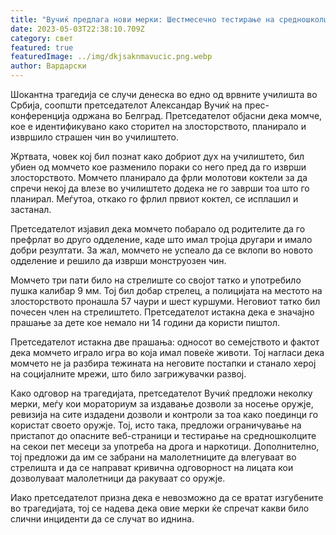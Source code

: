 ```yaml
---
title: "Вучиќ предлага нови мерки: Шестмесечно тестирање на средношколците за дрога"
date: 2023-05-03T22:38:10.709Z
category: свет
featured: true
featuredImage: ../img/dkjsaknmavucic.png.webp
author: Вардарски
---
```


Шокантна трагедија се случи денеска во едно од врвните училишта во Србија, соопшти претседателот Александар Вучиќ на прес-конференција одржана во Белград. Претседателот објасни дека момче, кое е идентификувано како сторител на злосторството, планирало и извршило страшен чин во училиштето.

Жртвата, човек кој бил познат како добриот дух на училиштето, бил убиен од момчето кое разменило пораки со него пред да го изврши злосторството. Момчето планирало да фрли молотови коктели за да спречи некој да влезе во училиштето додека не го заврши тоа што го планирал. Меѓутоа, откако го фрлил првиот коктел, се исплашил и застанал.

Претседателот изјавил дека момчето побарало од родителите да го префрлат во друго одделение, каде што имал тројца другари и имало добри резултати. За жал, момчето не успеало да се вклопи во новото одделение и решило да изврши монструозен чин.

Момчето три пати било на стрелиште со својот татко и употребило пушка калибар 9 мм. Тој бил добар стрелец, а полицијата на местото на злосторството пронашла 57 чаури и шест куршуми. Неговиот татко бил почесен член на стрелиштето. Претседателот истакна дека е значајно прашање за дете кое немало ни 14 години да користи пиштол.

Претседателот истакна две прашања: односот во семејството и фактот дека момчето играло игра во која имал повеќе животи. Тој нагласи дека момчето не ја разбира тежината на неговите постапки и станало херој на социјалните мрежи, што било загрижувачки развој.

Како одговор на трагедијата, претседателот Вучиќ предложи неколку мерки, меѓу кои мораториум за издавање дозволи за носење оружје, ревизија на сите издадени дозволи и контроли за тоа како поединци го користат своето оружје. Тој, исто така, предложи ограничување на пристапот до опасните веб-страници и тестирање на средношколците на секои пет месеци за употреба на дрога и наркотици. Дополнително, тој предложи да им се забрани на малолетниците да влегуваат во стрелишта и да се направат кривична одговорност на лицата кои дозволуваат малолетници да ракуваат со оружје.

Иако претседателот призна дека е невозможно да се вратат изгубените во трагедијата, тој се надева дека овие мерки ќе спречат какви било слични инциденти да се случат во иднина.
